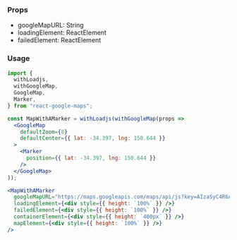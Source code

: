 ### Props

* googleMapURL: String
* loadingElement: ReactElement
* failedElement: ReactElement

### Usage

```jsx static
import {
  withLoadjs,
  withGoogleMap,
  GoogleMap,
  Marker,
} from "react-google-maps";

const MapWithAMarker = withLoadjs(withGoogleMap(props =>
  <GoogleMap
    defaultZoom={8}
    defaultCenter={{ lat: -34.397, lng: 150.644 }}
  >
    <Marker
      position={{ lat: -34.397, lng: 150.644 }}
    />
  </GoogleMap>
));

<MapWithAMarker
  googleMapURL="https://maps.googleapis.com/maps/api/js?key=AIzaSyC4R6AN7SmujjPUIGKdyao2Kqitzr1kiRg&v=3.exp&libraries=geometry,drawing,places"
  loadingElement={<div style={{ height: `100%` }} />}
  failedElement={<div style={{ height: `100%` }} />}
  containerElement={<div style={{ height: `400px` }} />}
  mapElement={<div style={{ height: `100%` }} />}
/>
```
